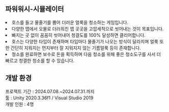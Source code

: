 ## 파워워시-시뮬레이터
<li>호스를 들고 물줄기를 뿜어 더러운 얼룩을 청소하는 게임입니다.</li>
<li>다양한 맵에서 오물로 더러워진 맵 곳곳을 고압세척으로 씻어내는 것이 목표입니다.</li>
<li>빠지는 곳 없이 꼼꼼히 씻어내어 청결도를 100% 달성하면 클리어합니다.</li>
<li>호스는 다양한 타입이 존재하며 타입마다 물줄기가 나오는 방식이 달라지며 얼룩 또한 간단히 지워지는 먼지부터 잘 지워지지 않는 기름얼룩 등이 존재합니다.</li>
<li>청소를 완료하면 보수로 돈을 획득하며 다음 청소를 위해 좋은 청소도구를 사서 더 빠르고 청결한 청소를 할 수 있습니다.</li>

## 개발 환경
프로젝트 기간 : 2024.07.08.~2024.07.31.까지 <br>
툴 : Unity 2020.3.36f1 / Visual Studio 2019 <br>
개발 인원 : 4명
